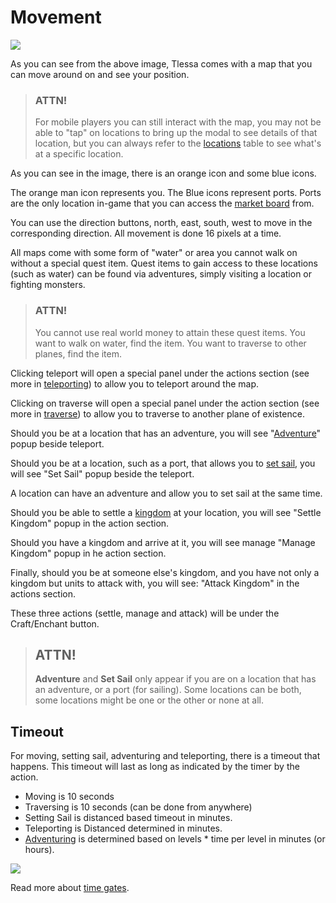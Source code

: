 # Movement

<div class="mb-4">
    <a href="/storage/info/movement/images/map.png" class="glightbox">
        <img src="/storage/info/movement/images/map.png" class="img-fluid" />
    </a>
</div>

As you can see from the above image, Tlessa comes with a map that you can move around on and see your position.

> ### ATTN! 
>
> For mobile players you can still interact with the map, you may not be able to "tap" on locations
> to bring up the modal to see details of that location, but you can always refer to the [locations](/information/locations)
> table to see what's at a specific location.

As you can see in the image, there is an orange icon and some blue icons. 

The orange man icon represents you. The Blue icons represent ports. Ports are the only location in-game that you can access the [market board](/information/market) from.

You can use the direction buttons, north, east, south, west to move in the corresponding direction. All movement is done 16 pixels at a time.

All maps come with some form of "water" or area you cannot walk on without a special quest item. Quest items to gain access to these locations (such as water) can be found via
adventures, simply visiting a location or fighting monsters.

> ### ATTN!
> 
> You cannot use real world money to attain these quest items. You want to walk on water, find the item. You want to traverse to other planes, find the item.

Clicking teleport will open a special panel under the actions section (see more in [teleporting](/information/teleporting)) to allow you to teleport around the map.

Clicking on traverse will open a special panel under the action section (see more in [traverse](/information/traverse)) to allow you to traverse to another plane of existence.

Should you be at a location that has an adventure, you will see "[Adventure](/information/adventure)" popup beside teleport.

Should you be at a location, such as a port, that allows you to [set sail](/information/set-sail), you will see "Set Sail" popup beside the teleport.

A location can have an adventure and allow you to set sail at the same time.

Should you be able to settle a [kingdom](/information/kingdoms) at your location, you will see "Settle Kingdom" popup in the action section.

Should you have a kingdom and arrive at it, you will see manage "Manage Kingdom" popup in he action section.

Finally, should you be at someone else's kingdom, and you have not only a kingdom but units to attack with, you will see: "Attack Kingdom" in the actions section.

These three actions (settle, manage and attack) will be under the Craft/Enchant button.


> ## ATTN!
>
> **Adventure** and **Set Sail** only appear if you are on a location that has an adventure, or a port (for sailing). Some locations can be both, some locations might be one or the other or none at all.

## Timeout

For moving, setting sail, adventuring and teleporting, there is a timeout that happens. This timeout will last as long as indicated by the timer by the action.

- Moving is 10 seconds 
- Traversing is 10 seconds (can be done from anywhere)
- Setting Sail is distanced based timeout in minutes.
- Teleporting is Distanced determined in minutes.
- [Adventuring](/information/adventure) is determined based on levels * time per level in minutes (or hours).

<div class="mb-4">
    <a href="/storage/info/movement/images/timeout.png" class="glightbox">
        <img src="/storage/info/movement/images/timeout.png" class="img-fluid" />
    </a>
</div>

Read more about [time gates](/information/time-gates).



